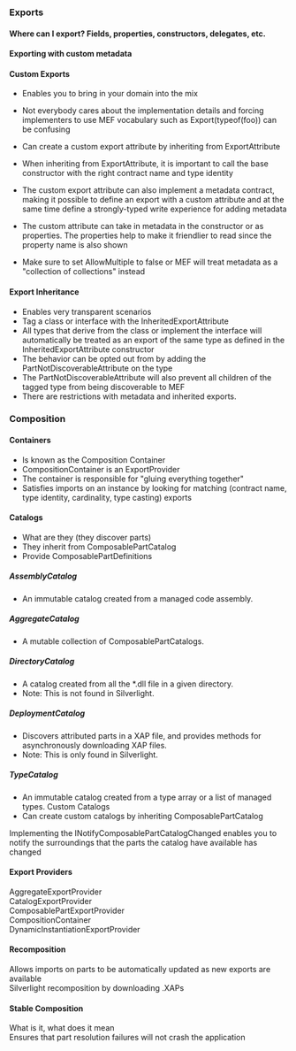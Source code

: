 ### Exports

#### Where can I export? Fields, properties, constructors, delegates, etc.

#### Exporting with custom metadata

#### Custom Exports

*   Enables you to bring in your domain into the mix

*   Not everybody cares about the implementation details and forcing implementers to use MEF vocabulary such as Export(typeof(foo)) can be confusing

*   Can create a custom export attribute by inheriting from ExportAttribute

*   When inheriting from ExportAttribute, it is important to call the base constructor with the right contract name and type identity

*   The custom export attribute can also implement a metadata contract, making it possible to define an export with a custom attribute and at the same time define a strongly-typed write experience for adding metadata

*   The custom attribute can take in metadata in the constructor or as properties. The properties help to make it friendlier to read since the property name is also shown

*   Make sure to set AllowMultiple to false or MEF will treat metadata as a "collection of collections" instead

#### Export Inheritance

*   Enables very transparent scenarios
*   Tag a class or interface with the InheritedExportAttribute
*   All types that derive from the class or implement the interface will automatically be treated as an export of the same type as defined in the InheritedExportAttribute constructor
*   The behavior can be opted out from by adding the PartNotDiscoverableAttribute on the type
*   The PartNotDiscoverableAttribute will also prevent all children of the tagged type from being discoverable to MEF
*   There are restrictions with metadata and inherited exports.

### Composition

#### Containers

*   Is known as the Composition Container
*   CompositionContainer is an ExportProvider
*   The container is responsible for "gluing everything together"
*   Satisfies imports on an instance by looking for matching (contract name, type identity, cardinality, type casting) exports

#### Catalogs

*   What are they (they discover parts)
*   They inherit from ComposablePartCatalog
*   Provide ComposablePartDefinitions

##### AssemblyCatalog

*   An immutable catalog created from a managed code assembly.

##### AggregateCatalog

*   A mutable collection of ComposablePartCatalogs.

##### DirectoryCatalog

*   A catalog created from all the *.dll file in a given directory.
*   Note: This is not found in Silverlight.

##### DeploymentCatalog

*   Discovers attributed parts in a XAP file, and provides methods for asynchronously downloading XAP files.
*   Note: This is only found in Silverlight.

##### TypeCatalog

*   An immutable catalog created from a type array or a list of managed types. Custom Catalogs
*   Can create custom catalogs by inheriting ComposablePartCatalog

Implementing the INotifyComposablePartCatalogChanged enables you to notify the surroundings that the parts the catalog have available has changed

#### Export Providers

AggregateExportProvider  
CatalogExportProvider  
ComposablePartExportProvider  
CompositionContainer  
DynamicInstantiationExportProvider

#### Recomposition

Allows imports on parts to be automatically updated as new exports are available  
Silverlight recomposition by downloading .XAPs

#### Stable Composition

What is it, what does it mean  
Ensures that part resolution failures will not crash the application